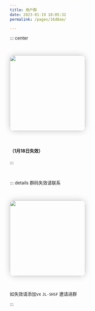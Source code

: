 ```yaml
---
title: 用户群
date: 2023-01-19 18:05:32
permalink: /pages/16d8ae/

---
```


::: center

<img src="/img/vx.jpg" class="no-zoom" style="width:15rem;margin: 10px;border-radius: 15px;margin: 2rem 0;box-shadow: 0 0px 20px rgb(0 0 0 / 20%);">

#### （1月18日失效）


:::

<br>

::: details 群码失效请联系

<img src="/img/myVX.png" class="no-zoom" style="width:15rem;margin: 10px;border-radius: 15px;margin: 2rem 0;box-shadow: 0 0px 20px rgb(0 0 0 / 20%);">

如失效请添加vx `JL-SHSF` 邀请进群

:::